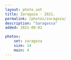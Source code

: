 ```yaml
---
layout: photo_set
title: Zaragoza - 2021.
permalink: /photos/zaragoza/
description: "Saragossa"
added: 2021-09-02

photos:
    set: zaragoza
    size: 14
    main: 4
---
```

